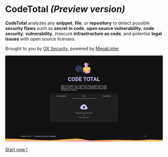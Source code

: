 # CodeTotal _(Preview version)_

**CodeTotal** analyzes any **snippet**, **file**, or **repository** to detect possible **security flaws** such as **secret in code**, **open source vulnerability**, **code security**, **vulnerability**, insecure **infrastructure as code**, and potential **legal issues** with open source licenses.

Brought to you by [OX Security](https://ox.security), powered by [MegaLinter](https://megalinter.io)

![CodeTotal Screenshot](assets/images/screen.jpg "A screenshot from the app")

[Start now !](quick-start.md)